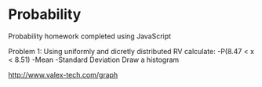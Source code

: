 Probability
===========

Probability homework completed using JavaScript

Problem 1:
Using uniformly and dicretly distributed RV calculate:
-P(8.47 < x < 8.51)
-Mean
-Standard Deviation
Draw a histogram

http://www.valex-tech.com/graph